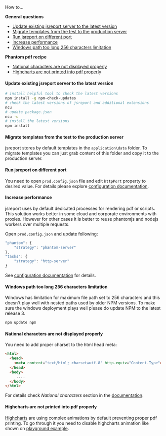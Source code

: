 How to...

**General questions**
- [Update existing jsreport server to the latest version](#update-server)    
- [Migrate templates from the test to the production server](#migrate-templates)    
- [Run jsreport on different port](#port-config)
- [Increase performance](#performance)    
- [Windows path too long 256 characters limitation](#windows-path-too-long)    

**Phantom pdf recipe**
- [National characters are not displayed properly](#national-characters)    
- [Highcharts are not printed into pdf properly](#highcharts)    


#### <a name="update-server"></a>Update existing jsreport server to the latest version

```bash
# install helpful tool to check the latest versions
npm install -g npm-check-updates
# check the latest versions of jsreport and additional extensions
ncu
# update package.json
ncu -u
# install the latest versions
npm install
```

#### <a name="migrate-templates"></a>Migrate templates from the test to the production server

jsreport stores by default templates in the `application\data` folder. To migrate templates you can just grab content of this folder and copy it to the production server.

#### <a name="port-config"></a>Run jsreport on different port

You need to open `prod.config.json` file and edit `httpPort` property to desired value. For details please explore [configuration documentation](/learn/configuration).

#### <a name="performance"></a>Increase performance

jsreport uses by default dedicated processes for rendering pdf or scripts.  This solution works better in some cloud and corporate environments with proxies. However for other cases it is better to reuse phantomjs and nodejs workers over multiple requests.

Open `prod.config.json` and update following:

```js
"phantom": {     
	"strategy": "phantom-server"
},
"tasks": {       
	"strategy": "http-server"
}
```

See [configuration documentation](/learn/configuration) for details.

#### <a name="windows-path-too-long"></a>Windows path too long 256 characters limitation

Windows has limitation for maximum file path set to 256 characters and this doesn't play well with nested paths used by older NPM versions. To make sure the windows deployment plays well please do update NPM to the latest release 3.

```sh
npm update npm
```

#### <a name="national-characters"></a>National characters are not displayed properly

You need to add proper charset to the html head meta:
```html
<html>
  <head>
    <meta content="text/html; charset=utf-8" http-equiv="Content-Type">
  </head>
  <body>
     ....
  </body>
</html>
```

For details check *National characters* section in the [documentation](/learn/phantom-pdf).

#### <a name="highcharts"></a>Highcharts are not printed into pdf properly

[Highcharts](http://www.highcharts.com/) are using complex animations by default preventing proper pdf printing. To go through it you need to disable highcharts animation like shown on [playground example](https://playground.jsreport.net/#playground/e77zeliQO/2).

